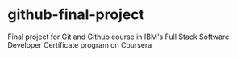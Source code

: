 # github-final-project
Final project for Git and Github course in IBM's Full Stack Software Developer Certificate program on Coursera
